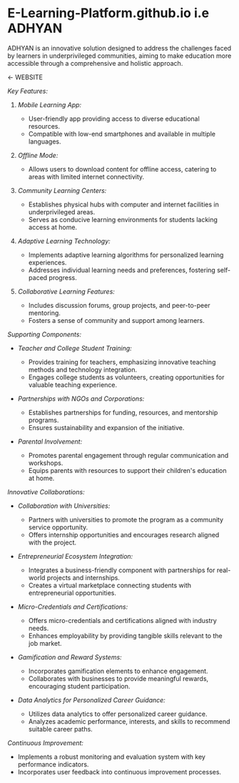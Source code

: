 # E-Learning-Platform.github.io i.e ADHYAN

ADHYAN is an innovative solution designed to address the challenges faced by learners in underprivileged communities, aiming to make education more accessible through a comprehensive and holistic approach.

 <- WEBSITE 


*Key Features:*

1. *Mobile Learning App:*
   - User-friendly app providing access to diverse educational resources.
   - Compatible with low-end smartphones and available in multiple languages.

2. *Offline Mode:*
   - Allows users to download content for offline access, catering to areas with limited internet connectivity.

3. *Community Learning Centers:*
   - Establishes physical hubs with computer and internet facilities in underprivileged areas.
   - Serves as conducive learning environments for students lacking access at home.

4. *Adaptive Learning Technology:*
   - Implements adaptive learning algorithms for personalized learning experiences.
   - Addresses individual learning needs and preferences, fostering self-paced progress.

5. *Collaborative Learning Features:*
   - Includes discussion forums, group projects, and peer-to-peer mentoring.
   - Fosters a sense of community and support among learners.

*Supporting Components:*

- *Teacher and College Student Training:*
  - Provides training for teachers, emphasizing innovative teaching methods and technology integration.
  - Engages college students as volunteers, creating opportunities for valuable teaching experience.

- *Partnerships with NGOs and Corporations:*
  - Establishes partnerships for funding, resources, and mentorship programs.
  - Ensures sustainability and expansion of the initiative.

- *Parental Involvement:*
  - Promotes parental engagement through regular communication and workshops.
  - Equips parents with resources to support their children's education at home.

*Innovative Collaborations:*

- *Collaboration with Universities:*
  - Partners with universities to promote the program as a community service opportunity.
  - Offers internship opportunities and encourages research aligned with the project.

- *Entrepreneurial Ecosystem Integration:*
  - Integrates a business-friendly component with partnerships for real-world projects and internships.
  - Creates a virtual marketplace connecting students with entrepreneurial opportunities.

- *Micro-Credentials and Certifications:*
  - Offers micro-credentials and certifications aligned with industry needs.
  - Enhances employability by providing tangible skills relevant to the job market.

- *Gamification and Reward Systems:*
  - Incorporates gamification elements to enhance engagement.
  - Collaborates with businesses to provide meaningful rewards, encouraging student participation.

- *Data Analytics for Personalized Career Guidance:*
  - Utilizes data analytics to offer personalized career guidance.
  - Analyzes academic performance, interests, and skills to recommend suitable career paths.

*Continuous Improvement:*

- Implements a robust monitoring and evaluation system with key performance indicators.
- Incorporates user feedback into continuous improvement processes.
